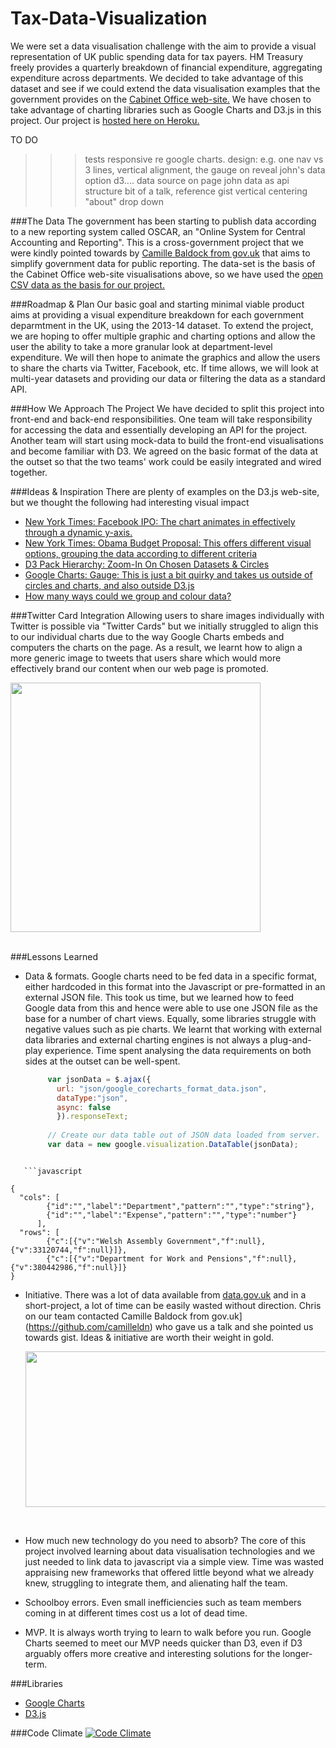 Tax-Data-Visualization
======================

We were set a data visualisation challenge with the aim to provide a visual representation of UK public spending data for tax payers.  HM Treasury freely provides a quarterly breakdown of financial expenditure, aggregating expenditure across departments.  We decided to take advantage of this dataset and see if we could extend the data visualisation examples that the government provides on the [Cabinet Office web-site.](http://www.gist.cabinetoffice.gov.uk/oscar/2013-14/)  We have chosen to take advantage of charting libraries such as Google Charts and D3.js in this project.  Our project is [hosted here on Heroku.](https://taxvisuals.herokuapp.com/)


TO DO 
>>> tests
>>> responsive re google charts.
>>> design: e.g. one nav vs 3 lines, vertical alignment, the gauge on reveal
>>> john's data option
>>> d3....
>>> data source on page
>>> john data as api
>>> structure bit of a talk, reference gist
>>> vertical centering
>>> "about" drop down



###The Data
The government has been starting to publish data according to a new reporting system called OSCAR, an "Online System for Central Accounting and Reporting".  This is a cross-government project that we were kindly pointed towards by [Camille Baldock from gov.uk](https://github.com/camilleldn) that aims to simplify government data for public reporting.  The data-set is the basis of the Cabinet Office web-site visualisations above, so we have used the [open CSV data as the basis for our project.](http://www.gist.cabinetoffice.gov.uk/oscar/2013-14/)


###Roadmap & Plan
Our basic goal and starting minimal viable product aims at providing a visual expenditure breakdown for each government deparmtment in the UK, using the 2013-14 dataset.  To extend the project, we are hoping to offer multiple graphic and charting options and allow the user the ability to take a more granular look at department-level expenditure.  We will then hope to animate the graphics and allow the users to share the charts via Twitter, Facebook, etc.  If time allows, we will look at multi-year datasets and providing our data or filtering the data as a standard API.


###How We Approach The Project
We have decided to split this project into front-end and back-end responsibilities.  One team will take responsibility for accessing the data and essentially developing an API for the project.  Another team will start using mock-data to build the front-end visualisations and become familiar with D3.  We agreed on the basic format of the data at the outset so that the two teams' work could be easily integrated and wired together.


###Ideas & Inspiration
There are plenty of examples on the D3.js web-site, but we thought the following had interesting visual impact
* [New York Times: Facebook IPO: The chart animates in effectively through a dynamic y-axis.](http://www.nytimes.com/interactive/2012/05/17/business/dealbook/how-the-facebook-offering-compares.html)
* [New York Times: Obama Budget Proposal: This offers different visual options, grouping the data according to different criteria](http://www.nytimes.com/interactive/2012/02/13/us/politics/2013-budget-proposal-graphic.html)
* [D3 Pack Hierarchy: Zoom-In On Chosen Datasets & Circles](http://mbostock.github.io/d3/talk/20111116/pack-hierarchy.html)
* [Google Charts: Gauge: This is just a bit quirky and takes us outside of circles and charts, and also outside D3.js](https://google-developers.appspot.com/chart/interactive/docs/gallery/gauge)
* [How many ways could we group and colour data?](http://tomsisk.com/ondemand/)


###Twitter Card Integration
Allowing users to share images individually with Twitter is possible via "Twitter Cards" but we initially struggled to align this to our individual charts due to the way Google Charts embeds and computers the charts on the page.  As a result, we learnt how to align a more generic image to tweets that users share which would more effectively brand our content when our web page is promoted.


   <img src="https://github.com/benhutchinson/tax-visual/blob/master/public/images/sampletweetcard.png" align="center" style="display: block" width="400px" height="399px"/>
<br />


###Lessons Learned

* Data & formats.  Google charts need to be fed data in a specific format, either hardcoded in this format into the Javascript or pre-formatted in an external JSON file.  This took us time, but we learned how to feed Google data from this and hence were able to use one JSON file as the base for a number of chart views.  Equally, some libraries struggle with negative values such as pie charts.  We learnt that working with external data libraries and external charting engines is not always a plug-and-play experience.  Time spent analysing the data requirements on both sides at the outset can be well-spent.

   ```javascript
        var jsonData = $.ajax({
          url: "json/google_corecharts_format_data.json",
          dataType:"json",
          async: false
          }).responseText;
              
        // Create our data table out of JSON data loaded from server.
        var data = new google.visualization.DataTable(jsonData);
```

   ```javascript

{
  "cols": [
        {"id":"","label":"Department","pattern":"","type":"string"},
        {"id":"","label":"Expense","pattern":"","type":"number"}
      ],
  "rows": [
        {"c":[{"v":"Welsh Assembly Government","f":null},{"v":33120744,"f":null}]},
        {"c":[{"v":"Department for Work and Pensions","f":null},{"v":380442986,"f":null}]}
}

```

* Initiative.  There was a lot of data available from [data.gov.uk](http://data.gov.uk) and in a short-project, a lot of time can be easily wasted without direction.  Chris on our team contacted  Camille Baldock from gov.uk](https://github.com/camilleldn) who gave us a talk and she pointed us towards gist.  Ideas & initiative are worth their weight in gold.

   <img src="https://github.com/benhutchinson/tax-visual/blob/master/public/images/camille.png" align="center" style="display: block" width="500px" height="249px"/>
<br />


* How much new technology do you need to absorb?  The core of this project involved learning about data visualisation technologies and we just needed to link data to javascript via a simple view.  Time was wasted appraising new frameworks that offered little beyond what we already knew, struggling to integrate them, and alienating half the team.

* Schoolboy errors.  Even small inefficiencies such as team members coming in at different times cost us a lot of dead time. 

* MVP.  It is always worth trying to learn to walk before you run. Google Charts seemed to meet our MVP needs quicker than D3, even if D3 arguably offers more creative and interesting solutions for the longer-term.

###Libraries
* [Google Charts](https://developers.google.com/chart/interactive/docs/gallery)
* [D3.js](http://d3js.org)

###Code Climate
[![Code Climate](https://codeclimate.com/repos/54ae4c17695680468b0074ca/badges/54d6e436928948043908/gpa.svg)](https://codeclimate.com/repos/54ae4c17695680468b0074ca/feed)